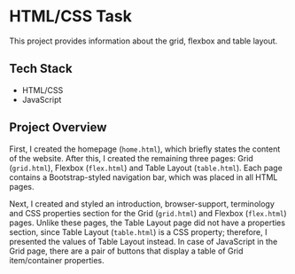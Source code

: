 # HTML/CSS Task

This project provides information about the grid, flexbox and table layout. 

## Tech Stack

- HTML/CSS
- JavaScript

## Project Overview

First, I created the homepage (`home.html`), which briefly states the content of the website. After this, I created the remaining three pages: Grid (`grid.html`), Flexbox (`flex.html`) and Table Layout (`table.html`). Each page contains a Bootstrap-styled navigation bar, which was placed in all HTML pages.

Next, I created and styled an introduction, browser-support, terminology and CSS properties section for the Grid (`grid.html`) and Flexbox (`flex.html`) pages. Unlike these pages, the Table Layout page did not have a properties section, since Table Layout (`table.html`) is a CSS property; therefore, I presented the values of Table Layout instead. In case of JavaScript in the Grid page, there are a pair of buttons that display a table of Grid item/container properties.  